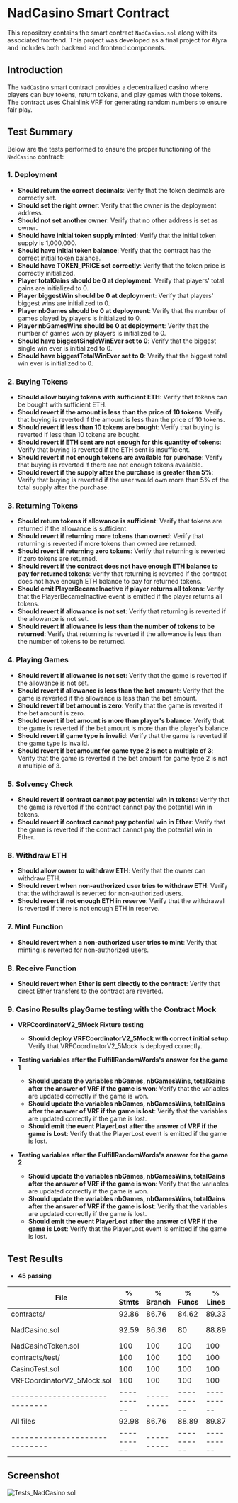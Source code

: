 # NadCasino Smart Contract

This repository contains the smart contract `NadCasino.sol` along with its associated frontend. This project was developed as a final project for Alyra and includes both backend and frontend components.

## Introduction

The `NadCasino` smart contract provides a decentralized casino where players can buy tokens, return tokens, and play games with those tokens.  
The contract uses Chainlink VRF for generating random numbers to ensure fair play.

## Test Summary

Below are the tests performed to ensure the proper functioning of the `NadCasino` contract:

### 1. Deployment

- **Should return the correct decimals**: Verify that the token decimals are correctly set.
- **Should set the right owner**: Verify that the owner is the deployment address.
- **Should not set another owner**: Verify that no other address is set as owner.
- **Should have initial token supply minted**: Verify that the initial token supply is 1,000,000.
- **Should have initial token balance**: Verify that the contract has the correct initial token balance.
- **Should have TOKEN_PRICE set correctly**: Verify that the token price is correctly initialized.
- **Player totalGains should be 0 at deployment**: Verify that players' total gains are initialized to 0.
- **Player biggestWin should be 0 at deployment**: Verify that players' biggest wins are initialized to 0.
- **Player nbGames should be 0 at deployment**: Verify that the number of games played by players is initialized to 0.
- **Player nbGamesWins should be 0 at deployment**: Verify that the number of games won by players is initialized to 0.
- **Should have biggestSingleWinEver set to 0**: Verify that the biggest single win ever is initialized to 0.
- **Should have biggestTotalWinEver set to 0**: Verify that the biggest total win ever is initialized to 0.

### 2. Buying Tokens

- **Should allow buying tokens with sufficient ETH**: Verify that tokens can be bought with sufficient ETH.
- **Should revert if the amount is less than the price of 10 tokens**: Verify that buying is reverted if the amount is less than the price of 10 tokens.
- **Should revert if less than 10 tokens are bought**: Verify that buying is reverted if less than 10 tokens are bought.
- **Should revert if ETH sent are not enough for this quantity of tokens**: Verify that buying is reverted if the ETH sent is insufficient.
- **Should revert if not enough tokens are available for purchase**: Verify that buying is reverted if there are not enough tokens available.
- **Should revert if the supply after the purchase is greater than 5%**: Verify that buying is reverted if the user would own more than 5% of the total supply after the purchase.

### 3. Returning Tokens

- **Should return tokens if allowance is sufficient**: Verify that tokens are returned if the allowance is sufficient.
- **Should revert if returning more tokens than owned**: Verify that returning is reverted if more tokens than owned are returned.
- **Should revert if returning zero tokens**: Verify that returning is reverted if zero tokens are returned.
- **Should revert if the contract does not have enough ETH balance to pay for returned tokens**: Verify that returning is reverted if the contract does not have enough ETH balance to pay for returned tokens.
- **Should emit PlayerBecameInactive if player returns all tokens**: Verify that the PlayerBecameInactive event is emitted if the player returns all tokens.
- **Should revert if allowance is not set**: Verify that returning is reverted if the allowance is not set.
- **Should revert if allowance is less than the number of tokens to be returned**: Verify that returning is reverted if the allowance is less than the number of tokens to be returned.

### 4. Playing Games

- **Should revert if allowance is not set**: Verify that the game is reverted if the allowance is not set.
- **Should revert if allowance is less than the bet amount**: Verify that the game is reverted if the allowance is less than the bet amount.
- **Should revert if bet amount is zero**: Verify that the game is reverted if the bet amount is zero.
- **Should revert if bet amount is more than player's balance**: Verify that the game is reverted if the bet amount is more than the player's balance.
- **Should revert if game type is invalid**: Verify that the game is reverted if the game type is invalid.
- **Should revert if bet amount for game type 2 is not a multiple of 3**: Verify that the game is reverted if the bet amount for game type 2 is not a multiple of 3.

### 5. Solvency Check

- **Should revert if contract cannot pay potential win in tokens**: Verify that the game is reverted if the contract cannot pay the potential win in tokens.
- **Should revert if contract cannot pay potential win in Ether**: Verify that the game is reverted if the contract cannot pay the potential win in Ether.

### 6. Withdraw ETH

- **Should allow owner to withdraw ETH**: Verify that the owner can withdraw ETH.
- **Should revert when non-authorized user tries to withdraw ETH**: Verify that the withdrawal is reverted for non-authorized users.
- **Should revert if not enough ETH in reserve**: Verify that the withdrawal is reverted if there is not enough ETH in reserve.

### 7. Mint Function

- **Should revert when a non-authorized user tries to mint**: Verify that minting is reverted for non-authorized users.

### 8. Receive Function

- **Should revert when Ether is sent directly to the contract**: Verify that direct Ether transfers to the contract are reverted.

### 9. Casino Results playGame testing with the Contract Mock

- **VRFCoordinatorV2_5Mock Fixture testing**

  - **Should deploy VRFCoordinatorV2_5Mock with correct initial setup**: Verify that VRFCoordinatorV2_5Mock is deployed correctly.

- **Testing variables after the FulfillRandomWords's answer for the game 1**

  - **Should update the variables nbGames, nbGamesWins, totalGains after the answer of VRF if the game is won**: Verify that the variables are updated correctly if the game is won.
  - **Should update the variables nbGames, nbGamesWins, totalGains after the answer of VRF if the game is lost**: Verify that the variables are updated correctly if the game is lost.
  - **Should emit the event PlayerLost after the answer of VRF if the game is Lost**: Verify that the PlayerLost event is emitted if the game is lost.

- **Testing variables after the FulfillRandomWords's answer for the game 2**
  - **Should update the variables nbGames, nbGamesWins, totalGains after the answer of VRF if the game is won**: Verify that the variables are updated correctly if the game is won.
  - **Should update the variables nbGames, nbGamesWins, totalGains after the answer of VRF if the game is lost**: Verify that the variables are updated correctly if the game is lost.
  - **Should emit the event PlayerLost after the answer of VRF if the game is Lost**: Verify that the PlayerLost event is emitted if the game is lost.

## Test Results

- **45 passing**

| File                          | % Stmts    | % Branch   | % Funcs    | % Lines    | Uncovered Lines  |
| ----------------------------- | ---------- | ---------- | ---------- | ---------- | ---------------- |
| contracts/                    | 92.86      | 86.76      | 84.62      | 89.33      |                  |
| NadCasino.sol                 | 92.59      | 86.36      | 80         | 88.89      | ... 296,298,342  |
| NadCasinoToken.sol            | 100        | 100        | 100        | 100        |                  |
| contracts/test/               | 100        | 100        | 100        | 100        |                  |
| CasinoTest.sol                | 100        | 100        | 100        | 100        |                  |
| VRFCoordinatorV2_5Mock.sol    | 100        | 100        | 100        | 100        |                  |
| ----------------------------- | ---------- | ---------- | ---------- | ---------- | ---------------- |
| All files                     | 92.98      | 86.76      | 88.89      | 89.87      |                  |
| ----------------------------- | ---------- | ---------- | ---------- | ---------- | ---------------- |

## Screenshot  
  
![Tests_NadCasino sol](https://github.com/user-attachments/assets/8153d495-0ab8-4de5-bc82-b035d937b9e6)


  
